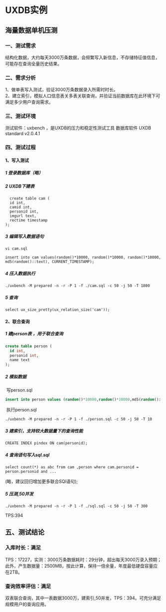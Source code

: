 # UXDB实例

## 海量数据单机压测

### 一、测试需求
结构化数据，大约每天3000万条数据，会频繁写入新信息，不存储特征值信息，可能存在查询全量历史结果。

### 二、需求分析

1、做单表写入测试，验证3000万条数据录入所需时时长。  
2、建立索引，模拟人口信息表关多表关联查询，并验证当前数据库在此环境下可满足多少用户查询需求。

### 三、测试环境

测试软件：uxbench ，是UXDB的压力和稳定性测试工具
数据库软件 UXDB  standard v2.0.4.1

### 四、测试过程

#### 1、写入测试

##### 1 登录数据库（略）

##### 2 UXDB下建表

```
  create table cam (  
  id int,    
  camid int,  
  personid int,  
  imgurl text,
  rectime timestamp
);  
```

##### 3 编辑写入数据语句

```shell
vi cam.sql

insert into cam values(random()*10000, random()*10000, random()*10000, md5(random()::text), CURRENT_TIMESTAMP); 
```

##### 4 压入数据执行

```shell
./uxbench -M prepared -n -r -P 1 -f ./cam.sql -c 50 -j 50 -T 1800
```

##### 5 查询

```shell
select ux_size_pretty(ux_relation_size('cam'));
```

#### 2、联合查询

##### 1 建person表 ，用于联合查询 

```sql
create table person (  
  id int, 
  personid int,     
  name text
);
```

##### 2 模拟数据

​       写person.sql

```sql
insert into person values (random()*10000,random()*10000,md5(random()::text));
```

​	执行person.sql

```shell
./uxbench -M prepared -n -r -P 1 -f ./person.sql -c 50 -j 50 -T 10
```

##### 3 建索引，支持较大数据量下的查询性能

```
CREATE INDEX pindex ON cam(personid);   
```

##### 4 查询语句写入sql.sql

```shell
select count(*) as abc from cam ,person where cam.personid = person.personid and ...
```

(略，建议回归增加更多联合SQl语句);

##### 5 压测,50并发

```shell
./uxbench -M prepared -n -r -P 1 -f ./sql.sql -c 50 -j 50 -T 300
```


TPS:394

## 五、测试结论

### 入库时长：满足

TPS：17227，实测：3000万条数据耗时：29分钟，超出每天3000万录入预期；此外，产生数据量：2500MB，按此计算，保持一倍余量，年度最低硬盘容量应在2TB。

### 查询效率评估：满足

双表联合查询，其中一表数据3000万，建索引,50并发，TPS：394。可充分满足规模用户的查询应用。